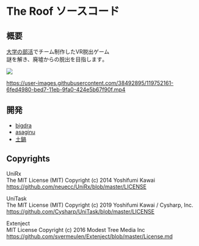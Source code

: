 # The Roof ソースコード

## 概要
[大学の部活](https://twitter.com/aizu_PxL)でチーム制作したVR脱出ゲーム  
謎を解き、廃墟からの脱出を目指します｡  

![](TitleCapture.png)

https://user-images.githubusercontent.com/38492895/119752161-6fed4980-bed7-11eb-9fa0-424e5b67f90f.mp4

## 開発

- [bigdra](https://twitter.com/bigdra50)
- [asaginu](https://twitter.com/asaginu1092)
- [土鍋](https://twitter.com/nabeyakiyudai)

## Copyrights

UniRx  
The MIT License (MIT) Copyright (c) 2014 Yoshifumi Kawai   
https://github.com/neuecc/UniRx/blob/master/LICENSE

UniTask  
The MIT License (MIT) Copyright (c) 2019 Yoshifumi Kawai / Cysharp, Inc.  
https://github.com/Cysharp/UniTask/blob/master/LICENSE  

Extenject  
MIT License Copyright (c) 2016 Modest Tree Media Inc  
https://github.com/svermeulen/Extenject/blob/master/License.md  
